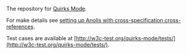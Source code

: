 The repository for [Quirks Mode](http://dvcs.w3.org/hg/quirks-mode/raw-file/tip/Overview.html).

For make details see [setting up Anolis with cross-specification cross-references](http://wiki.whatwg.org/wiki/Anolis).

Test cases are available at [http://w3c-test.org/quirks-mode/tests/](http://w3c-test.org/quirks-mode/tests/).
